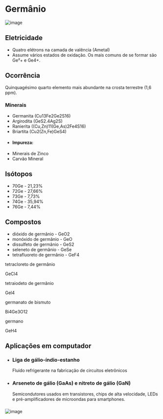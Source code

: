 # Germânio
![image](https://github.com/AndreCoutinhom/computer_board_periodic_table/assets/91290799/56f1d6de-e9b9-4685-9acc-051b030705ea)

## Eletricidade

* Quatro elétrons na camada de valência (Ametal)
* Assume vários estados de oxidação. Os mais comuns de se formar são Ge²+ e Ge4+.

## Ocorrência

Quinquagésimo quarto elemento mais abundante na crosta terrestre (1,6 ppm).

### Minerais
* Germanita (Cu13Fe2Ge2S16)
* Argirodita (GeS2.4Ag2S)
* Ranierita ((Cu,Zn)11(Ge,As)2Fe4S16)
* Briartita (Cu2(Zn,Fe)GeS4)
* #### Impureza:
* Minerais de Zinco
* Carvão Mineral

## Isótopos

* 70Ge - 21,23%
* 72Ge - 27,66%
* 73Ge - 7,73%
* 74Ge - 35,94%
* 76Ge - 7,44%

## Compostos


* dióxido de germânio - GeO2
* monóxido de germânio - GeO
* dissulfeto de germânio - GeS2
* seleneto de germânio - GeSe
* tetrafluoreto de germânio - GeF4

tetracloreto de germânio

GeCl4

tetraiodeto de germânio

Gel4

germanato de bismuto

Bi4Ge3O12

germano

GeH4

## Aplicações em computador

* ### Liga de gálio-índio-estanho
  Fluido refrigerante na fabricação de circuitos eletrônicos
* ### Arseneto de gálio (GaAs) e nitreto de gálio (GaN)
  Semicondutores usados em transistores, chips de alta velocidade, LEDs e pré-amplificadores de microondas para smartphones.

###

![image](https://github.com/AndreCoutinhom/computer_board_periodic_table/assets/91290799/ff9b8024-9a94-4a25-9ac4-5407608d8c40)
